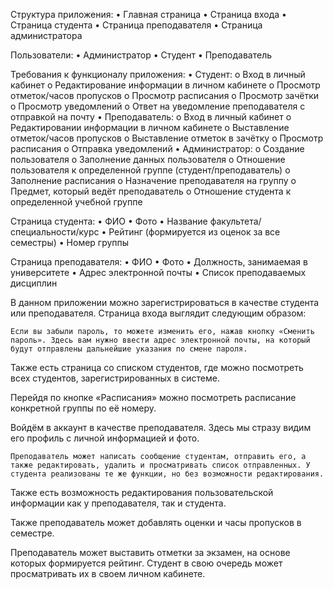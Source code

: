Структура приложения:
  •	Главная страница
  •	Страница входа
  •	Страница студента
  •	Страница преподавателя
  •	Страница администратора
  
Пользователи:
  •	Администратор
  •	Студент
  •	Преподаватель
  
Требования к функционалу приложения:
  •	Студент:
    o	Вход в личный кабинет
    o	Редактирование информации в личном кабинете
    o	Просмотр отметок/часов пропусков
    o	Просмотр расписания
    o	Просмотр зачётки
    o	Просмотр уведомлений 
    o	Ответ на уведомление преподавателя с отправкой на почту
  •	Преподаватель:
    o	Вход в личный кабинет 
    o	Редактировании информации в личном кабинете
    o	Выставление отметок/часов пропусков 
    o	Выставление отметок в зачётку
    o	Просмотр расписания 
    o	Отправка уведомлений
  •	Администратор:
    o	Создание пользователя
    o	Заполнение данных пользователя 
    o	Отношение пользователя к определенной группе (студент/преподаватель)
    o	Заполнение расписания
    o	Назначение преподавателя на группу
    o	Предмет, который ведёт преподаватель
    o	Отношение студента к определенной учебной группе
    
Страница студента:
  •	ФИО
  •	Фото
  •	Название факультета/специальности/курс
  •	Рейтинг (формируется из оценок за все семестры)
  •	Номер группы 
  
Страница преподавателя:
  •	ФИО
  •	Фото
  •	Должность, занимаемая в университете
  •	Адрес электронной почты
  •	Список преподаваемых дисциплин
  
  В данном приложении можно зарегистрироваться в качестве студента или преподавателя. Страница входа выглядит следующим образом:

	Если вы забыли пароль, то можете изменить его, нажав кнопку «Сменить пароль». Здесь вам нужно ввести адрес электронной почты, на который будут отправлены дальнейшие указания по смене пароля.
 
Также есть страница со списком студентов, где можно посмотреть всех студентов, зарегистрированных в системе.

Перейдя по кнопке «Расписания» можно посмотреть расписание конкретной группы по её номеру.

Войдём в аккаунт в качестве преподавателя. Здесь мы стразу видим его профиль с личной информацией и фото.

	Преподаватель может написать сообщение студентам, отправить его, а также редактировать, удалить и просматривать список отправленных. У студента реализованы те же функции, но без возможности редактирования.

Также есть возможность редактирования пользовательской информации как у преподавателя, так и студента.

Также преподаватель может добавлять оценки и часы пропусков в семестре. 

Преподаватель может выставить отметки за экзамен, на основе которых формируется рейтинг. Студент в свою очередь может просматривать их в своем личном кабинете.
